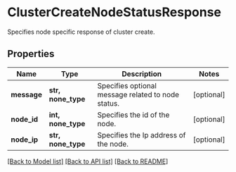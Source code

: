 # ClusterCreateNodeStatusResponse

Specifies node specific response of cluster create.

## Properties
Name | Type | Description | Notes
------------ | ------------- | ------------- | -------------
**message** | **str, none_type** | Specifies optional message related to node status. | [optional] 
**node_id** | **int, none_type** | Specifies the id of the node. | [optional] 
**node_ip** | **str, none_type** | Specifies the Ip address of the node. | [optional] 

[[Back to Model list]](../README.md#documentation-for-models) [[Back to API list]](../README.md#documentation-for-api-endpoints) [[Back to README]](../README.md)


